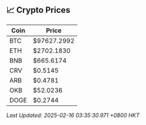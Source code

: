 ## 📈 Crypto Prices

| Coin | Price |
| ---- | ----- |
| BTC | $97627.2992 |
| ETH | $2702.1830 |
| BNB | $665.6174 |
| CRV | $0.5145 |
| ARB | $0.4781 |
| OKB | $52.0236 |
| DOGE | $0.2744 |

_Last Updated: 2025-02-16 03:35:30.971 +0800 HKT_